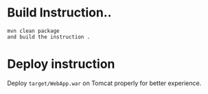 

#  Build Instruction..


```
mvn clean package
and build the instruction .
```

#  Deploy instruction

Deploy ```target/WebApp.war``` on Tomcat properly for better experience.

